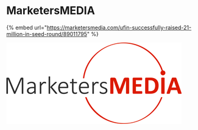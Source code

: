 # MarketersMEDIA

{% embed url="https://marketersmedia.com/ufin-successfully-raised-21-million-in-seed-round/89011795" %}

![](../.gitbook/assets/mm-logo.png)

